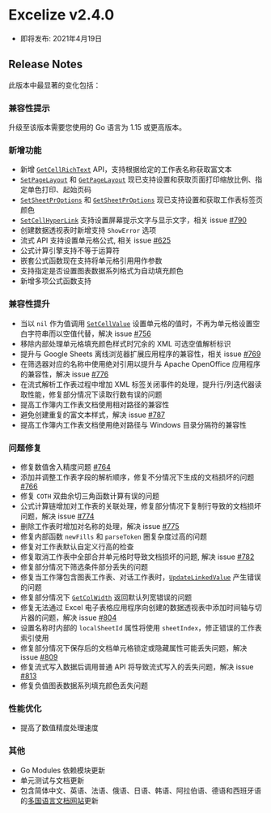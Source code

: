 # Excelize v2.4.0

* 即将发布: 2021年4月19日

## Release Notes

此版本中最显著的变化包括：

### 兼容性提示

升级至该版本需要您使用的 Go 语言为 1.15 或更高版本。

### 新增功能

* 新增 [`GetCellRichText`](https://pkg.go.dev/github.com/360EntSecGroup-Skylar/excelize/v2@master#File.GetCellRichText) API，支持根据给定的工作表名称获取富文本
* [`SetPageLayout`](https://pkg.go.dev/github.com/360EntSecGroup-Skylar/excelize/v2@master#File.SetPageLayout) 和 [`GetPageLayout`](https://pkg.go.dev/github.com/360EntSecGroup-Skylar/excelize/v2@master#File.GetPageLayout) 现已支持设置和获取页面打印缩放比例、指定单色打印、起始页码
* [`SetSheetPrOptions`](https://pkg.go.dev/github.com/360EntSecGroup-Skylar/excelize/v2@master#File.SetSheetPrOptions) 和 [`GetSheetPrOptions`](https://pkg.go.dev/github.com/360EntSecGroup-Skylar/excelize/v2@master#File.GetSheetPrOptions) 现已支持设置和获取工作表标签页颜色
* [`SetCellHyperLink`](https://pkg.go.dev/github.com/360EntSecGroup-Skylar/excelize/v2@master#File.SetCellHyperLink) 支持设置屏幕提示文字与显示文字，相关 issue [#790](https://github.com/xuri/excelize/issues/790)
* 创建数据透视表时新增支持 `ShowError` 选项
* 流式 API 支持设置单元格公式, 相关 issue [#625](https://github.com/xuri/excelize/issues/625)
* 公式计算引擎支持不等于运算符
* 嵌套公式函数现在支持将单元格引用用作参数
* 支持指定是否设置图表数据系列格式为自动填充颜色
* 新增多项公式函数支持

### 兼容性提升

* 当以 `nil` 作为值调用 [`SetCellValue`](https://pkg.go.dev/github.com/360EntSecGroup-Skylar/excelize/v2@master#File.SetCellValue) 设置单元格的值时，不再为单元格设置空白字符串而以空值代替，解决 issue [#756](https://github.com/xuri/excelize/issues/756)
* 移除内部处理单元格填充颜色样式时冗余的 XML 可选空值解析标识
* 提升与 Google Sheets 离线浏览器扩展应用程序的兼容性，相关 issue [#769](https://github.com/xuri/excelize/issues/769)
* 在筛选器对应的名称中使用绝对引用以提升与 Apache OpenOffice 应用程序的兼容性，解决 issue [#776](https://github.com/xuri/excelize/issues/776)
* 在流式解析工作表过程中增加 XML 标签关闭事件的处理，提升行/列迭代器读取性能，修复部分情况下读取行数有误的问题
* 提高工作簿内工作表文档使用相对路径的兼容性
* 避免创建重复的富文本样式，解决 issue [#787](https://github.com/xuri/excelize/issues/787)
* 提高工作簿内工作表文档使用绝对路径与 Windows 目录分隔符的兼容性

### 问题修复

* 修复数值舍入精度问题 [#764](https://github.com/xuri/excelize/issues/764)
* 添加并调整工作表字段的解析顺序，修复不分情况下生成的文档损坏的问题 [#766](https://github.com/xuri/excelize/issues/766)
* 修复 `COTH` 双曲余切三角函数计算有误的问题
* 公式计算链增加对工作表的关联处理，修复部分情况下复制行导致的文档损坏问题，解决 issue [#774](https://github.com/xuri/excelize/issues/774)
* 删除工作表时增加对名称的处理，解决 issue [#775](https://github.com/xuri/excelize/issues/775)
* 修复内部函数 `newFills` 和 `parseToken` 圈复杂度过高的问题
* 修复对工作表默认自定义行高的检查
* 修复取消工作表中全部合并单元格时导致文档损坏的问题, 解决 issue [#782](https://github.com/xuri/excelize/issues/782)
* 修复部分情况下筛选条件部分丢失的问题
* 修复当工作簿包含图表工作表、对话工作表时，[`UpdateLinkedValue`](https://pkg.go.dev/github.com/360EntSecGroup-Skylar/excelize/v2@master#File.UpdateLinkedValue) 产生错误的问题
* 修复部分情况下 [`GetColWidth`](https://pkg.go.dev/github.com/360EntSecGroup-Skylar/excelize/v2@master#File.GetColWidth) 返回默认列宽错误的问题
* 修复无法通过 Excel 电子表格应用程序向创建的数据透视表中添加时间轴与切片器的问题，解决 issue [#804](https://github.com/xuri/excelize/issues/804)
* 设置名称时内部的 `localSheetId` 属性将使用 `sheetIndex`，修正错误的工作表索引使用
* 修复部分情况下保存后的文档单元格锁定或隐藏属性可能丢失问题，解决 issue [#809](https://github.com/xuri/excelize/issues/809)
* 修复流式写入数据后调用普通 API 将导致流式写入的丢失问题，解决 issue [#813](https://github.com/xuri/excelize/issues/813)
* 修复负值图表数据系列填充颜色丢失问题

### 性能优化

* 提高了数值精度处理速度

### 其他

* Go Modules 依赖模块更新
* 单元测试与文档更新
* 包含简体中文、英语、法语、俄语、日语、韩语、阿拉伯语、德语和西班牙语的[多国语言文档网站](https://xuri.me/excelize)更新

